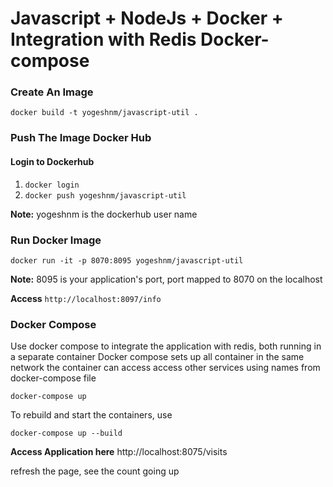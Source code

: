 # Javascript + NodeJs + Docker + Integration with Redis Docker-compose

### Create An Image 
`docker build -t yogeshnm/javascript-util .`  

### Push The Image Docker Hub
#### Login to Dockerhub
1. `docker login`
2. `docker push yogeshnm/javascript-util`
 
**Note:** yogeshnm is the dockerhub user name

### Run Docker Image 
`docker run -it -p 8070:8095 yogeshnm/javascript-util`

**Note:** 8095 is your application's port, port mapped to 8070 on the localhost

**Access** `http://localhost:8097/info`

### Docker Compose 
Use docker compose to integrate the application with redis, both running in a separate container
Docker compose sets up all container in the same network 
the container can access access other services using names from docker-compose file

`docker-compose up`

To rebuild and start the containers, use 

`docker-compose up --build`

**Access Application here**
http://localhost:8075/visits

refresh the page, see the count going up